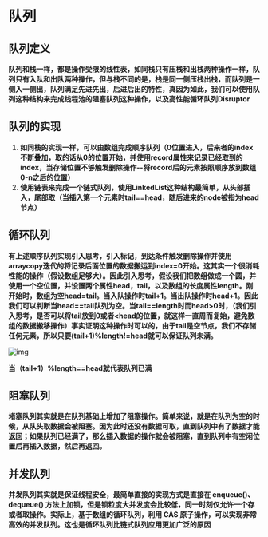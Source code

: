 # 队列

## 队列定义

**队列和栈一样，都是操作受限的线性表，如同栈只有压栈和出栈两种操作一样，队列只有入队和出队两种操作，但与栈不同的是，栈是同一侧压栈出栈，而队列是一侧入一侧出，队列满足先进先出，后进后出的特性，真因为如此，我们可以使用队列这种结构来完成线程池的阻塞队列这种操作，以及高性能循环队列Disruptor**

## 队列的实现

1. **如同栈的实现一样，可以由数组完成顺序队列（0位置进入，后来者的index不断叠加，取的话从0的位置开始，并使用record属性来记录已经取到的index，当存储位置不够触发删除操作--将record后的元素按照顺序放到数组0-n之后的位置）**
2. **使用链表来完成一个链式队列，使用LinkedList这种结构最简单，从头部插入，尾部取（当插入第一个元素时tail==head，随后进来的node被指为head节点）**

## 循环队列

**有上述顺序队列实现引入思考，引入标记，到达条件触发删除操作并使用arraycopy迭代的将记录后面位置的数据搬运到index=0开始。这其实一个很消耗性能的操作（假设数组足够大）。因此引入思考，假设我们把数组做成一个圆，并使用一个空位置，并设置两个属性head，tail，以及数组的长度属性length。刚开始时，数组为空head=tail。当入队操作时tail+1。当出队操作时head+1。因此我们可以判断当head==tail队列为空。当tail==length时而head>0时，（我们引入思考，是否可以将tail放到0或者<head的位置，就这样一直周而复始，避免数组的数据搬移操作）事实证明这种操作时可以的，由于tail是空节点，我们不存储任何元素，所以只要(tail+1)%length!=head就可以保证队列未满。**

![img](https://static001.geekbang.org/resource/image/3d/ec/3d81a44f8c42b3ceee55605f9aeedcec.jpg)

**当（tail+1）%length==head就代表队列已满**

## 阻塞队列

**堵塞队列其实就是在队列基础上增加了阻塞操作。简单来说，就是在队列为空的时候，从队头取数据会被阻塞。因为此时还没有数据可取，直到队列中有了数据才能返回；如果队列已经满了，那么插入数据的操作就会被阻塞，直到队列中有空闲位置后再插入数据，然后再返回。**

## 并发队列

**并发队列其实就是保证线程安全，最简单直接的实现方式是直接在 enqueue()、dequeue() 方法上加锁，但是锁粒度大并发度会比较低，同一时刻仅允许一个存或者取操作。实际上，基于数组的循环队列，利用 CAS 原子操作，可以实现非常高效的并发队列。这也是循环队列比链式队列应用更加广泛的原因**

